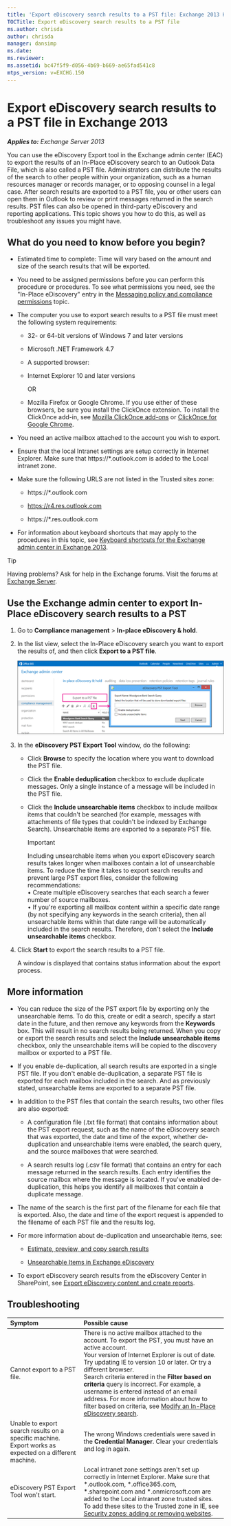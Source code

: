 ```yaml
---
title: 'Export eDiscovery search results to a PST file: Exchange 2013 Help'
TOCTitle: Export eDiscovery search results to a PST file
ms.author: chrisda
author: chrisda
manager: dansimp
ms.date: 
ms.reviewer: 
ms.assetid: bc47f5f9-d056-4b69-b669-ae65fad541c8
mtps_version: v=EXCHG.150
---
```


# Export eDiscovery search results to a PST file in Exchange 2013

_**Applies to:** Exchange Server 2013_

You can use the eDiscovery Export tool in the Exchange admin center (EAC) to export the results of an In-Place eDiscovery search to an Outlook Data File, which is also called a PST file. Administrators can distribute the results of the search to other people within your organization, such as a human resources manager or records manager, or to opposing counsel in a legal case. After search results are exported to a PST file, you or other users can open them in Outlook to review or print messages returned in the search results. PST files can also be opened in third-party eDiscovery and reporting applications. This topic shows you how to do this, as well as troubleshoot any issues you might have.

## What do you need to know before you begin?

- Estimated time to complete: Time will vary based on the amount and size of the search results that will be exported.

- You need to be assigned permissions before you can perform this procedure or procedures. To see what permissions you need, see the "In-Place eDiscovery" entry in the [Messaging policy and compliance permissions](http://technet.microsoft.com/library/ec4d3b9f-b85a-4cb9-95f5-6fc149c3899b.aspx) topic.

- The computer you use to export search results to a PST file must meet the following system requirements:

  - 32- or 64-bit versions of Windows 7 and later versions

  - Microsoft .NET Framework 4.7

  - A supported browser:

  - Internet Explorer 10 and later versions

    OR

  - Mozilla Firefox or Google Chrome. If you use either of these browsers, be sure you install the ClickOnce extension. To install the ClickOnce add-in, see [Mozilla ClickOnce add-ons](https://addons.mozilla.org/firefox/search/?q=ClickOnce&cat=1%2C0&appver=&platform=) or [ClickOnce for Google Chrome](https://chrome.google.com/webstore/search/clickonce?_category=extensions).

- You need an active mailbox attached to the account you wish to export.

- Ensure that the local Intranet settings are setup correctly in Internet Explorer. Make sure that https://\*.outlook.com is added to the Local intranet zone.

- Make sure the following URLS are not listed in the Trusted sites zone:

  - https://\*.outlook.com

  - https://r4.res.outlook.com

  - https://\*.res.outlook.com

- For information about keyboard shortcuts that may apply to the procedures in this topic, see [Keyboard shortcuts for the Exchange admin center in Exchange 2013](keyboard-shortcuts-in-the-exchange-admin-center-2013-help.md).

> [!TIP]
> Having problems? Ask for help in the Exchange forums. Visit the forums at [Exchange Server](https://go.microsoft.com/fwlink/p/?linkId=60612).

## Use the Exchange admin center to export In-Place eDiscovery search results to a PST

1. Go to **Compliance management** \> **In-place eDiscovery & hold**.

2. In the list view, select the In-Place eDiscovery search you want to export the results of, and then click **Export to a PST file**.

    ![Export to a PST File](images/ExportToPSTFile.gif)

3. In the **eDiscovery PST Export Tool** window, do the following:

   - Click **Browse** to specify the location where you want to download the PST file.

   - Click the **Enable deduplication** checkbox to exclude duplicate messages. Only a single instance of a message will be included in the PST file.

   - Click the **Include unsearchable items** checkbox to include mailbox items that couldn't be searched (for example, messages with attachments of file types that couldn't be indexed by Exchange Search). Unsearchable items are exported to a separate PST file.

     > [!IMPORTANT]
     > Including unsearchable items when you export eDiscovery search results takes longer when mailboxes contain a lot of unsearchable items. To reduce the time it takes to export search results and prevent large PST export files, consider the following recommendations: <br/>• Create multiple eDiscovery searches that each search a fewer number of source mailboxes. <br/>• If you're exporting all mailbox content within a specific date range (by not specifying any keywords in the search criteria), then all unsearchable items within that date range will be automatically included in the search results. Therefore, don't select the **Include unsearchable items** checkbox.

4. Click **Start** to export the search results to a PST file.

   A window is displayed that contains status information about the export process.

## More information

- You can reduce the size of the PST export file by exporting only the unsearchable items. To do this, create or edit a search, specify a start date in the future, and then remove any keywords from the **Keywords** box. This will result in no search results being returned. When you copy or export the search results and select the **Include unsearchable items** checkbox, only the unsearchable items will be copied to the discovery mailbox or exported to a PST file.

- If you enable de-duplication, all search results are exported in a single PST file. If you don't enable de-duplication, a separate PST file is exported for each mailbox included in the search. And as previously stated, unsearchable items are exported to a separate PST file.

- In addition to the PST files that contain the search results, two other files are also exported:

  - A configuration file (.txt file format) that contains information about the PST export request, such as the name of the eDiscovery search that was exported, the date and time of the export, whether de-duplication and unsearchable items were enabled, the search query, and the source mailboxes that were searched.

  - A search results log (.csv file format) that contains an entry for each message returned in the search results. Each entry identifies the source mailbox where the message is located. If you've enabled de-duplication, this helps you identify all mailboxes that contain a duplicate message.

- The name of the search is the first part of the filename for each file that is exported. Also, the date and time of the export request is appended to the filename of each PST file and the results log.

- For more information about de-duplication and unsearchable items, see:

  - [Estimate, preview, and copy search results](in-place-ediscovery-exchange-2013-help.md#estimate-preview-and-copy-search-results)

  - [Unsearchable Items in Exchange eDiscovery](http://technet.microsoft.com/library/32550081-9af9-474b-ae7b-28f1e68cad41.aspx)

- To export eDiscovery search results from the eDiscovery Center in SharePoint, see [Export eDiscovery content and create reports](https://go.microsoft.com/fwlink/p/?LinkId=324757).

## Troubleshooting

|**Symptom**|**Possible cause**|
|:-----|:-----|
|Cannot export to a PST file.| There is no active mailbox attached to the account. To export the PST, you must have an active account.  <br/>  Your version of Internet Explorer is out of date. Try updating IE to version 10 or later. Or try a different browser.  <br/>  Search criteria entered in the **Filter based on criteria** query is incorrect. For example, a username is entered instead of an email address. For more information about how to filter based on criteria, see [Modify an In-Place eDiscovery search](modify-an-in-place-ediscovery-search-exchange-2013-help.md).|
|Unable to export search results on a specific machine. Export works as expected on a different machine.|The wrong Windows credentials were saved in the **Credential Manager**. Clear your credentials and log in again.|
|eDiscovery PST Export Tool won't start.|Local intranet zone settings aren't set up correctly in Internet Explorer. Make sure that \*.outlook.com, \*.office365.com, \*.sharepoint.com and \*.onmicrosoft.com are added to the Local intranet zone trusted sites.  <br/> To add these sites to the Trusted zone in IE, see [Security zones: adding or removing websites](https://windows.microsoft.com/windows/security-zones-adding-removing-websites#1TC=windows-7).|
